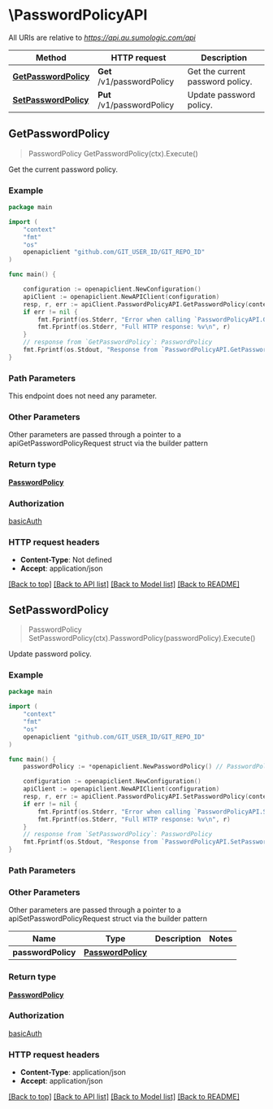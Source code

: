 # \PasswordPolicyAPI

All URIs are relative to *https://api.au.sumologic.com/api*

Method | HTTP request | Description
------------- | ------------- | -------------
[**GetPasswordPolicy**](PasswordPolicyAPI.md#GetPasswordPolicy) | **Get** /v1/passwordPolicy | Get the current password policy.
[**SetPasswordPolicy**](PasswordPolicyAPI.md#SetPasswordPolicy) | **Put** /v1/passwordPolicy | Update password policy.



## GetPasswordPolicy

> PasswordPolicy GetPasswordPolicy(ctx).Execute()

Get the current password policy.



### Example

```go
package main

import (
	"context"
	"fmt"
	"os"
	openapiclient "github.com/GIT_USER_ID/GIT_REPO_ID"
)

func main() {

	configuration := openapiclient.NewConfiguration()
	apiClient := openapiclient.NewAPIClient(configuration)
	resp, r, err := apiClient.PasswordPolicyAPI.GetPasswordPolicy(context.Background()).Execute()
	if err != nil {
		fmt.Fprintf(os.Stderr, "Error when calling `PasswordPolicyAPI.GetPasswordPolicy``: %v\n", err)
		fmt.Fprintf(os.Stderr, "Full HTTP response: %v\n", r)
	}
	// response from `GetPasswordPolicy`: PasswordPolicy
	fmt.Fprintf(os.Stdout, "Response from `PasswordPolicyAPI.GetPasswordPolicy`: %v\n", resp)
}
```

### Path Parameters

This endpoint does not need any parameter.

### Other Parameters

Other parameters are passed through a pointer to a apiGetPasswordPolicyRequest struct via the builder pattern


### Return type

[**PasswordPolicy**](PasswordPolicy.md)

### Authorization

[basicAuth](../README.md#basicAuth)

### HTTP request headers

- **Content-Type**: Not defined
- **Accept**: application/json

[[Back to top]](#) [[Back to API list]](../README.md#documentation-for-api-endpoints)
[[Back to Model list]](../README.md#documentation-for-models)
[[Back to README]](../README.md)


## SetPasswordPolicy

> PasswordPolicy SetPasswordPolicy(ctx).PasswordPolicy(passwordPolicy).Execute()

Update password policy.



### Example

```go
package main

import (
	"context"
	"fmt"
	"os"
	openapiclient "github.com/GIT_USER_ID/GIT_REPO_ID"
)

func main() {
	passwordPolicy := *openapiclient.NewPasswordPolicy() // PasswordPolicy | 

	configuration := openapiclient.NewConfiguration()
	apiClient := openapiclient.NewAPIClient(configuration)
	resp, r, err := apiClient.PasswordPolicyAPI.SetPasswordPolicy(context.Background()).PasswordPolicy(passwordPolicy).Execute()
	if err != nil {
		fmt.Fprintf(os.Stderr, "Error when calling `PasswordPolicyAPI.SetPasswordPolicy``: %v\n", err)
		fmt.Fprintf(os.Stderr, "Full HTTP response: %v\n", r)
	}
	// response from `SetPasswordPolicy`: PasswordPolicy
	fmt.Fprintf(os.Stdout, "Response from `PasswordPolicyAPI.SetPasswordPolicy`: %v\n", resp)
}
```

### Path Parameters



### Other Parameters

Other parameters are passed through a pointer to a apiSetPasswordPolicyRequest struct via the builder pattern


Name | Type | Description  | Notes
------------- | ------------- | ------------- | -------------
 **passwordPolicy** | [**PasswordPolicy**](PasswordPolicy.md) |  | 

### Return type

[**PasswordPolicy**](PasswordPolicy.md)

### Authorization

[basicAuth](../README.md#basicAuth)

### HTTP request headers

- **Content-Type**: application/json
- **Accept**: application/json

[[Back to top]](#) [[Back to API list]](../README.md#documentation-for-api-endpoints)
[[Back to Model list]](../README.md#documentation-for-models)
[[Back to README]](../README.md)

